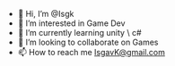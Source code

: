 - 👋 Hi, I’m @Isgk 
- 👀 I’m interested in Game Dev
- 🌱 I’m currently learning unity \ c#
- 💞️ I’m looking to collaborate on Games 
- 📫 How to reach me IsgavK@gmail.com

<!---
Isgk/Isgk is a ✨ special ✨ repository because its `README.md` (this file) appears on your GitHub profile.
You can click the Preview link to take a look at your changes.
--->
